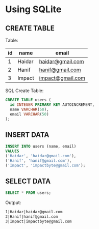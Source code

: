 # Using SQLite

## CREATE TABLE

Table:

| id  | name   | email            |
| --- | ------ | ---------------- |
| 1   | Haidar | haidar@gmail.com |
| 2   | Hanif  | hanif@gmail.com  |
| 3   | Impact | impact@gmail.com |

SQL Create Table:

```sql
CREATE TABLE users (
  id INTEGER PRIMARY KEY AUTOINCREMENT,
  name VARCHAR(50),
  email VARCHAR(50)
);
```

## INSERT DATA

```sql
INSERT INTO users (name, email)
VALUES
('Haidar', 'haidar@gmail.com'),
('Hanif', 'hanif@gmail.com'),
('Impact', 'impactbyte@gmail.com');
```

## SELECT DATA

```sql
SELECT * FROM users;
```

Output:

```txt
1|Haidar|haidar@gmail.com
2|Hanif|hanif@gmail.com
3|Impact|impactbyte@gmail.com
```
